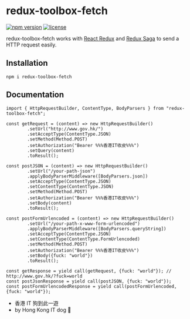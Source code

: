 # redux-toolbox-fetch
[![npm version](https://badge.fury.io/js/redux-toolbox-fetch.svg)](https://www.npmjs.com/package/redux-toolbox-fetch)
[![license](https://img.shields.io/github/license/hosos/redux-toolbox-fetch.svg)](https://github.com/hosos/redux-toolbox-fetch/blob/master/LICENSE.md)

redux-toolbox-fetch works with [React Redux](https://github.com/rackt/react-redux) and [Redux Saga](https://github.com/redux-saga/redux-saga) to send a HTTP request easily.

## Installation
```npm i redux-toolbox-fetch```

## Documentation
```
import { HttpRequestBuilder, ContentType, BodyParsers } from "redux-toolbox-fetch";

const getRequest = (content) => new HttpRequestBuilder()
        .setUrl("http://www.gov.hk/")
        .setAcceptType(ContentType.JSON)
        .setMethod(Method.POST)
        .setAuthorization("Bearer %%%香港IT收皮%%%")
        .setQuery(content)
        .toResult();

const postJSON = (content) => new HttpRequestBuilder()
        .setUrl("/your-path-json")
        .applyBodyParserMiddleware([BodyParsers.json])
        .setAcceptType(ContentType.JSON)
        .setContentType(ContentType.JSON)
        .setMethod(Method.POST)
        .setAuthorization("Bearer %%%香港IT收皮%%%")
        .setBody(content)
        .toResult();

const postFormUrlencoded = (content) => new HttpRequestBuilder()
        .setUrl("/your-path-x-www-form-urlencoded")
        .applyBodyParserMiddleware([BodyParsers.queryString])
        .setAcceptType(ContentType.JSON)
        .setContentType(ContentType.FormUrlencoded)
        .setMethod(Method.POST)
        .setAuthorization("Bearer %%%香港IT收皮%%%")
        .setBody({fuck: "world"})
        .toResult();

const getResponse = yield call(getRequest, {fuck: "world"}); // http://www.gov.hk/?fuck=world
const postJsonResponse = yield call(postJSON, {fuck: "world"});
const postFormUrlencodedResponse = yield call(postFormUrlencoded, {fuck: "world"});
```
* 香港 IT 狗到此一遊
* by Hong Kong IT dog 🐶

